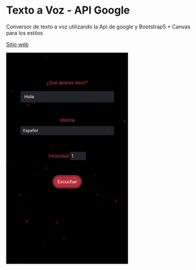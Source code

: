 


# Texto a Voz - API Google

Conversor de texto a voz utilizando la Api de google y Bootstrap5 + Canvas para los estilos


[Sitio web](https://franco954.github.io/Texto-a-Voz---Api-Google/) 


<img src="./img/app.jpeg" width="330">